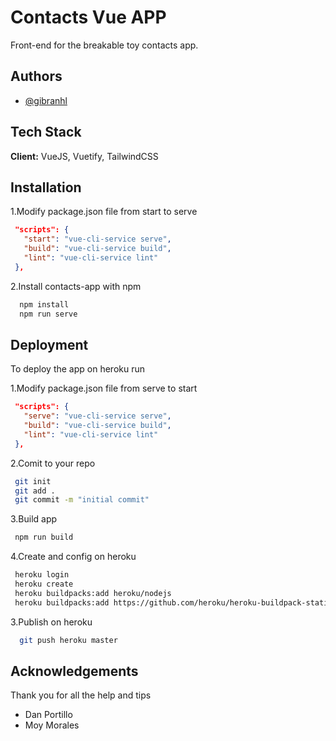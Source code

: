 
# Contacts Vue APP

Front-end for the breakable toy contacts app.


## Authors

- [@gibranhl](https://twitter.com/gibranhl)

  
## Tech Stack

**Client:** VueJS, Vuetify, TailwindCSS
  
## Installation 
 1.Modify package.json file from start to serve
 ```json 
  "scripts": {
    "start": "vue-cli-service serve",
    "build": "vue-cli-service build",
    "lint": "vue-cli-service lint"
  },
 ```
 2.Install contacts-app with npm
```bash 
  npm install
  npm run serve
```
    
## Deployment

To deploy the app on heroku run

1.Modify package.json file from serve to start
 ```json 
  "scripts": {
    "serve": "vue-cli-service serve",
    "build": "vue-cli-service build",
    "lint": "vue-cli-service lint"
  },
 ```
2.Comit to your repo
 ```bash 
  git init
  git add .
  git commit -m "initial commit"
 ```
3.Build app
 ```bash 
  npm run build
 ```
4.Create and config on heroku
 ```bash 
  heroku login
  heroku create
  heroku buildpacks:add heroku/nodejs
  heroku buildpacks:add https://github.com/heroku/heroku-buildpack-static
 ```
3.Publish on heroku
```bash 
  git push heroku master
```
## Acknowledgements
Thank you for all the help and tips
- Dan Portillo
- Moy Morales


  